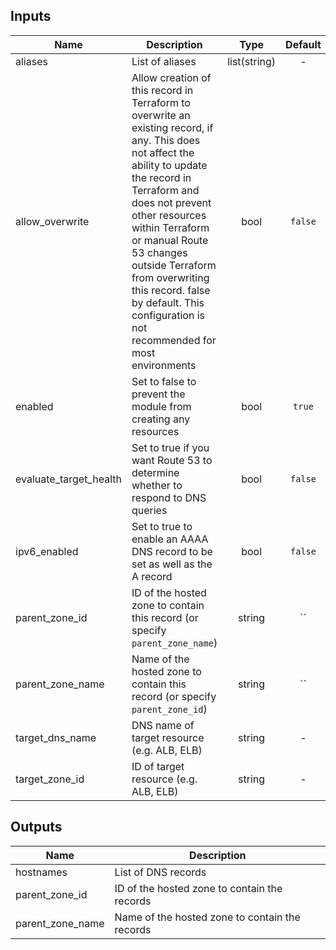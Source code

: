 ## Inputs

| Name | Description | Type | Default | Required |
|------|-------------|:----:|:-----:|:-----:|
| aliases | List of aliases | list(string) | - | yes |
| allow_overwrite | Allow creation of this record in Terraform to overwrite an existing record, if any. This does not affect the ability to update the record in Terraform and does not prevent other resources within Terraform or manual Route 53 changes outside Terraform from overwriting this record. false by default. This configuration is not recommended for most environments | bool | `false` | no |
| enabled | Set to false to prevent the module from creating any resources | bool | `true` | no |
| evaluate_target_health | Set to true if you want Route 53 to determine whether to respond to DNS queries | bool | `false` | no |
| ipv6_enabled | Set to true to enable an AAAA DNS record to be set as well as the A record | bool | `false` | no |
| parent_zone_id | ID of the hosted zone to contain this record  (or specify `parent_zone_name`) | string | `` | no |
| parent_zone_name | Name of the hosted zone to contain this record (or specify `parent_zone_id`) | string | `` | no |
| target_dns_name | DNS name of target resource (e.g. ALB, ELB) | string | - | yes |
| target_zone_id | ID of target resource (e.g. ALB, ELB) | string | - | yes |

## Outputs

| Name | Description |
|------|-------------|
| hostnames | List of DNS records |
| parent_zone_id | ID of the hosted zone to contain the records |
| parent_zone_name | Name of the hosted zone to contain the records |

